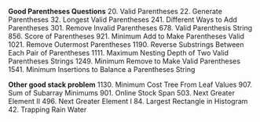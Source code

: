 
**Good Parentheses Questions**
20. Valid Parentheses
22. Generate Parentheses
32. Longest Valid Parentheses
241. Different Ways to Add Parentheses
301. Remove Invalid Parentheses
678. Valid Parenthesis String
856. Score of Parentheses
921. Minimum Add to Make Parentheses Valid
1021. Remove Outermost Parentheses
1190. Reverse Substrings Between Each Pair of Parentheses
1111. Maximum Nesting Depth of Two Valid Parentheses Strings
1249. Minimum Remove to Make Valid Parentheses
1541. Minimum Insertions to Balance a Parentheses String

**Other good stack problem**
1130. Minimum Cost Tree From Leaf Values
907. Sum of Subarray Minimums
901. Online Stock Span
503. Next Greater Element II
496. Next Greater Element I
84. Largest Rectangle in Histogram
42. Trapping Rain Water

